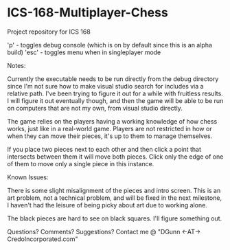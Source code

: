 # ICS-168-Multiplayer-Chess

Project repository for ICS 168

'p' - toggles debug console (which is on by default since this is an alpha build) 'esc' - toggles menu when in singleplayer mode

Notes:

Currently the executable needs to be run directly from the debug directory since I'm not sure how to make visual studio search for includes via a relative path. I've been trying to figure it out for a while with fruitless results. I will figure it out eventually though, and then the game will be able to be run on computers that are not my own, from visual studio directly.

The game relies on the players having a working knowledge of how chess works, just like in a real-world game. Players are not restricted in how or when they can move their pieces, it's up to them to manage themselves.

If you place two pieces next to each other and then click a point that intersects between them it will move both pieces. Click only the edge of one of them to move only a single piece in this instance.

Known Issues:

There is some slight misalignment of the pieces and intro screen. This is an art problem, not a technical problem, and will be fixed in the next milestone, I haven't had the leisure of being picky about art due to working alone.

The black pieces are hard to see on black squares. I'll figure something out.

Questions? Comments? Suggestions? Contact me @ "DGunn <-AT-> CredoIncorporated.com"
